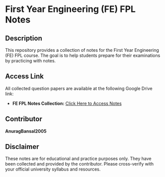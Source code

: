 # First Year Engineering (FE) FPL Notes

## Description

This repository provides a collection of notes for the First Year Engineering (FE) FPL course. The goal is to help students prepare for their examinations by practicing with notes.

## Access Link

All collected question papers are available at the following Google Drive link:

* **FE FPL Notes Collection:** [Click Here to Access Notes](https://drive.google.com/file/d/1Z9CXfVe7HsFCcdC2BlUydCvU-i50SxX2/view?usp=drive_link)


## Contributor

**AnuragBansal2005**

## Disclaimer

These notes are for educational and practice purposes only. They have been collected and provided by the contributor. Please cross-verify with your official university syllabus and resources.
